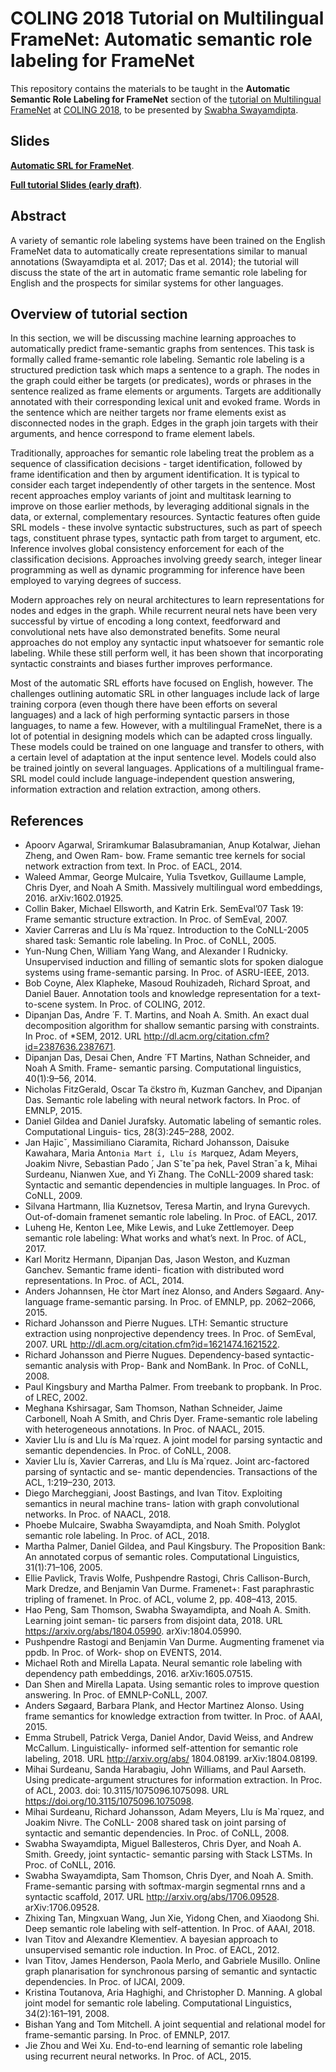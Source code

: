# COLING 2018 Tutorial on Multilingual FrameNet: Automatic semantic role labeling for FrameNet

This repository contains the materials to be taught in the **Automatic Semantic Role Labeling for FrameNet** section of the [tutorial on Multilingual FrameNet](https://framenet.icsi.berkeley.edu/fndrupal/node/5552/) at [COLING 2018](https://coling2018.org/), to be presented by [Swabha Swayamdipta](http://cs.cmu.edu/~sswayamd/).

## Slides

[**Automatic SRL for FrameNet**](https://github.com/Noahs-ARK/coling18tutorial/blob/master/Slides-Swabha.pdf).

[**Full tutorial Slides (early draft)**](https://framenet2.icsi.berkeley.edu/docs/allslides.pdf).

## Abstract

A variety of semantic role labeling systems have been trained on the English FrameNet data to automatically create representations similar to manual annotations (Swayamdipta et al. 2017; Das et al. 2014); the tutorial will discuss the state of the art in automatic frame semantic role labeling for English and the prospects for similar systems for other languages.



## Overview of tutorial section

In this section, we will be discussing machine learning approaches to automatically predict frame-semantic graphs from sentences. This task is formally called frame-semantic role labeling. Semantic role labeling is a structured prediction task which maps a sentence to a graph. The nodes in the graph could either be targets (or predicates), words or phrases in the sentence realized as frame elements or arguments. Targets are additionally annotated with their corresponding lexical unit and evoked frame. Words in the sentence which are neither targets nor frame elements exist as disconnected nodes in the graph. Edges in the graph join targets with their arguments, and hence correspond to frame element labels.

Traditionally, approaches for semantic role labeling treat the problem as a sequence of classification decisions - target identification, followed by frame identification and then by argument identification. It is typical to consider each target independently of other targets in the sentence. Most recent approaches employ variants of joint and multitask learning to improve on those earlier methods, by leveraging additional signals in the data, or external, complementary resources.
Syntactic features often guide SRL models - these involve syntactic substructures, such as part of speech tags, constituent phrase types, syntactic path from target to argument, etc. Inference involves global consistency enforcement for each of the classification decisions.
Approaches involving greedy search, integer linear programming as well as dynamic programming for inference have been employed to varying degrees of success.

Modern approaches rely on neural architectures to learn representations for nodes and edges in the graph. While recurrent neural nets have been very successful by virtue of encoding a long context, feedforward and convolutional nets have also demonstrated benefits.
Some neural approaches do not employ any syntactic input whatsoever for semantic role labeling.
While these still perform well, it has been shown that incorporating syntactic constraints and biases further improves performance.

Most of the automatic SRL efforts have focused on English, however. The challenges outlining automatic SRL in other languages include lack of large training corpora (even though there have been efforts on several languages) and a lack of high performing syntactic parsers in those languages, to name a few. However, with a multilingual FrameNet, there is a lot of potential in designing models which can be adapted cross lingually. These models could be trained on one language and transfer to others, with a certain level of adaptation at the input sentence level. Models could also be trained jointly on several languages. Applications of a multilingual frame-SRL model could include language-independent question answering, information extraction and relation extraction, among others.

## References

* Apoorv Agarwal, Sriramkumar Balasubramanian, Anup Kotalwar, Jiehan Zheng, and Owen Ram- bow. Frame semantic tree kernels for social network extraction from text. In Proc. of EACL, 2014.
* Waleed Ammar, George Mulcaire, Yulia Tsvetkov, Guillaume Lample, Chris Dyer, and Noah A Smith. Massively multilingual word embeddings, 2016. arXiv:1602.01925.
* Collin Baker, Michael Ellsworth, and Katrin Erk. SemEval’07 Task 19: Frame semantic structure extraction. In Proc. of SemEval, 2007.
* Xavier Carreras and Llu ́ıs Ma`rquez. Introduction to the CoNLL-2005 shared task: Semantic role labeling. In Proc. of CoNLL, 2005.
* Yun-Nung Chen, William Yang Wang, and Alexander I Rudnicky. Unsupervised induction and filling of semantic slots for spoken dialogue systems using frame-semantic parsing. In Proc. of ASRU-IEEE, 2013.
* Bob Coyne, Alex Klapheke, Masoud Rouhizadeh, Richard Sproat, and Daniel Bauer. Annotation tools and knowledge representation for a text-to-scene system. In Proc. of COLING, 2012.
* Dipanjan Das, Andre ́ F. T. Martins, and Noah A. Smith. An exact dual decomposition algorithm for shallow semantic parsing with constraints. In Proc. of *SEM, 2012. URL http://dl.acm.org/citation.cfm?id=2387636.2387671.
* Dipanjan Das, Desai Chen, Andre ́ FT Martins, Nathan Schneider, and Noah A Smith. Frame- semantic parsing. Computational linguistics, 40(1):9–56, 2014.
* Nicholas FitzGerald, Oscar Ta ̈ckstro ̈m, Kuzman Ganchev, and Dipanjan Das. Semantic role labeling with neural network factors. In Proc. of EMNLP, 2015.
* Daniel Gildea and Daniel Jurafsky. Automatic labeling of semantic roles. Computational Linguis- tics, 28(3):245–288, 2002.
* Jan Hajicˇ, Massimiliano Ciaramita, Richard Johansson, Daisuke Kawahara, Maria Anto`nia Mart ́ı, Llu ́ıs Ma`rquez, Adam Meyers, Joakim Nivre, Sebastian Pado ́, Jan Sˇteˇpa ́nek, Pavel Stranˇa ́k, Mihai Surdeanu, Nianwen Xue, and Yi Zhang. The CoNLL-2009 shared task: Syntactic and semantic dependencies in multiple languages. In Proc. of CoNLL, 2009.
* Silvana Hartmann, Ilia Kuznetsov, Teresa Martin, and Iryna Gurevych. Out-of-domain framenet semantic role labeling. In Proc. of EACL, 2017.
* Luheng He, Kenton Lee, Mike Lewis, and Luke Zettlemoyer. Deep semantic role labeling: What works and what’s next. In Proc. of ACL, 2017.
* Karl Moritz Hermann, Dipanjan Das, Jason Weston, and Kuzman Ganchev. Semantic frame identi- fication with distributed word representations. In Proc. of ACL, 2014.
* Anders Johannsen, He ́ctor Mart ́ınez Alonso, and Anders Søgaard. Any-language frame-semantic parsing. In Proc. of EMNLP, pp. 2062–2066, 2015.
* Richard Johansson and Pierre Nugues. LTH: Semantic structure extraction using nonprojective dependency trees. In Proc. of SemEval, 2007. URL http://dl.acm.org/citation.cfm?id=1621474.1621522.
* Richard Johansson and Pierre Nugues. Dependency-based syntactic-semantic analysis with Prop- Bank and NomBank. In Proc. of CoNLL, 2008.
* Paul Kingsbury and Martha Palmer. From treebank to propbank. In Proc. of LREC, 2002.
* Meghana Kshirsagar, Sam Thomson, Nathan Schneider, Jaime Carbonell, Noah A Smith, and Chris Dyer. Frame-semantic role labeling with heterogeneous annotations. In Proc. of NAACL, 2015.
* Xavier Llu ́ıs and Llu ́ıs Ma`rquez. A joint model for parsing syntactic and semantic dependencies. In Proc. of CoNLL, 2008.
* Xavier Llu ́ıs, Xavier Carreras, and Llu ́ıs Ma`rquez. Joint arc-factored parsing of syntactic and se-
mantic dependencies. Transactions of the ACL, 1:219–230, 2013.
* Diego Marcheggiani, Joost Bastings, and Ivan Titov. Exploiting semantics in neural machine trans-
lation with graph convolutional networks. In Proc. of NAACL, 2018.
* Phoebe Mulcaire, Swabha Swayamdipta, and Noah Smith. Polyglot semantic role labeling. In Proc.
of ACL, 2018.
* Martha Palmer, Daniel Gildea, and Paul Kingsbury. The Proposition Bank: An annotated corpus of
semantic roles. Computational Linguistics, 31(1):71–106, 2005.
* Ellie Pavlick, Travis Wolfe, Pushpendre Rastogi, Chris Callison-Burch, Mark Dredze, and Benjamin Van Durme. Framenet+: Fast paraphrastic tripling of framenet. In Proc. of ACL, volume 2, pp. 408–413, 2015.
* Hao Peng, Sam Thomson, Swabha Swayamdipta, and Noah A. Smith. Learning joint seman- tic parsers from disjoint data, 2018. URL https://arxiv.org/abs/1804.05990. arXiv:1804.05990.
* Pushpendre Rastogi and Benjamin Van Durme. Augmenting framenet via ppdb. In Proc. of Work- shop on EVENTS, 2014.
* Michael Roth and Mirella Lapata. Neural semantic role labeling with dependency path embeddings, 2016. arXiv:1605.07515.
* Dan Shen and Mirella Lapata. Using semantic roles to improve question answering. In Proc. of EMNLP-CoNLL, 2007.
* Anders Søgaard, Barbara Plank, and Hector Martinez Alonso. Using frame semantics for knowledge extraction from twitter. In Proc. of AAAI, 2015.
* Emma Strubell, Patrick Verga, Daniel Andor, David Weiss, and Andrew McCallum. Linguistically- informed self-attention for semantic role labeling, 2018. URL http://arxiv.org/abs/ 1804.08199. arXiv:1804.08199.
* Mihai Surdeanu, Sanda Harabagiu, John Williams, and Paul Aarseth. Using predicate-argument structures for information extraction. In Proc. of ACL, 2003. doi: 10.3115/1075096.1075098. URL https://doi.org/10.3115/1075096.1075098.
* Mihai Surdeanu, Richard Johansson, Adam Meyers, Llu ́ıs Ma`rquez, and Joakim Nivre. The CoNLL- 2008 shared task on joint parsing of syntactic and semantic dependencies. In Proc. of CoNLL, 2008.
* Swabha Swayamdipta, Miguel Ballesteros, Chris Dyer, and Noah A. Smith. Greedy, joint syntactic- semantic parsing with Stack LSTMs. In Proc. of CoNLL, 2016.
* Swabha Swayamdipta, Sam Thomson, Chris Dyer, and Noah A. Smith. Frame-semantic parsing with softmax-margin segmental rnns and a syntactic scaffold, 2017. URL
http://arxiv.org/abs/1706.09528. arXiv:1706.09528.
* Zhixing Tan, Mingxuan Wang, Jun Xie, Yidong Chen, and Xiaodong Shi. Deep semantic role labeling with self-attention. In Proc. of AAAI, 2018.
* Ivan Titov and Alexandre Klementiev. A bayesian approach to unsupervised semantic role induction. In Proc. of EACL, 2012.
* Ivan Titov, James Henderson, Paola Merlo, and Gabriele Musillo. Online graph planarisation for synchronous parsing of semantic and syntactic dependencies. In Proc. of IJCAI, 2009.
* Kristina Toutanova, Aria Haghighi, and Christopher D. Manning. A global joint model for semantic role labeling. Computational Linguistics, 34(2):161–191, 2008.
* Bishan Yang and Tom Mitchell. A joint sequential and relational model for frame-semantic parsing. In Proc. of EMNLP, 2017.
* Jie Zhou and Wei Xu. End-to-end learning of semantic role labeling using recurrent neural networks. In Proc. of ACL, 2015.
